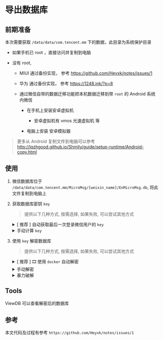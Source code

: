 # 导出数据库
 
## 前期准备 

本次需要获取 `/data/data/com.tencent.mm` 下的数据，此目录为系统保护目录

-   如果手机已 root ，直接访问并复制到电脑

-   没有 root,

    -   MIUI 通过备份实现， 参考 https://github.com/Heyxk/notes/issues/1
    -   华为 通过备份实现， 参考 https://1248.ink/?p=8

    -   通过微信自带的数据迁移功能把本机数据迁移到带 `root` 的 Android 系统内微信

        -   在手机上安装安卓虚拟机

            -   安卓虚拟机有 vmos 光速虚拟机 等

        -   电脑上安装 安卓模拟器


> 更多从 Android 复制文件到电脑可以参考 http://lqzhgood.github.io/Shmily/guide/setup-runtime/Android-copy.html


 
## 使用

1. 微信数据库位于 `/data/data/com.tencent.mm/MicroMsg/[weixin_name]/EnMicroMsg.db`, 将此文件复制到电脑上
2. 获取数据库密钥 `key`
   
    > 提供以下几种方式, 按需选择, 如果失败, 可以尝试其他方式
   
   <details> <summary>[ 推荐 ] 自动获取最后一次登录微信用户的 <code>key</code> </summary>
         
     1. 复制 `/data/data/com.tencent.mm/MicroMsg/` 下的 `systemInfo.cfg` 和 `CompatibleInfo.cfg` 文件
     2. 拷贝到 `autoDecryption` 目录下
     3. 执行 `autoDecryption.exe systemInfo.cfg CompatibleInfo.cfg`
     4. 得到最后一次登录微信用户的 `key`
        
   </details>

   <details> <summary>手动计算 <code>key</code> </summary>
       
      1. 获取 `IMEI` 
  
         <details> 
         
            -   我们也可以在 `/data/data/com.tencent.mm/shared_prefs/DENGTA_META.xml` 中查找名为 `IMEI_DENGTA` 的值。
            -   手机输入 `*#06#` 可得， 如果双卡手机，两个都可以尝试
            -   如果微信迁移过，也可以试试以前旧手机的 `IMEI`, 获取如上一条
            -   当微信无法获取 `IMEI`, 将使用默认值 `1234567890ABCDEF` | [来源](https://github.com/WANZIzZ/WeChatRecord/issues/7#issuecomment-695331151)
              
         </details>


      2. 获取 `uni`
  
         - 我们可以在 `/data/data/com.tencent.mm/shared_prefs/system_config_prefs.xml` 找到 `default_uin`，后面的数字就是我们要找的 `uin` 了。

      3. 通过 `IMEI` 和 `uni`计算出 `key`
         <br/>

         > 微信数据库 EnMicroMsg.db 的密码算法为 `key = MD5(IMEI + uin).substring(0, 7).toLowerCase()`

         打开 `xxxx`, 填入 `IMEI` 和 `uni` 计算出 `key`

3. 使用 `key` 解密数据库

   > 提供以下几种方式, 按需选择, 如果失败, 可以尝试其他方式 
   
   <details> 
     <summary>[ 推荐 ] 🎞️ 使用 <code>docker</code> 自动解密</summary>
  
     文档位于 [\export\db-android\1 decode db\docker\readme.md](https://github.com/lqzhgood/Shmily-Get-Wechat/tree/main/export/db-android/1%20decode%20db/docker)

   </details>
       
   <details> <summary>手动解密</summary>
 
    折腾后已知最简单的平台是 `ubuntu 20`. 尝试过 `CentOs` / `Windows` 下 sqlcipher 的依赖太难搞了
    
    ```
    sudo apt-get update
    sudo apt-get install sqlcipher
    ```
    
    替换以下命令中 `${yourkey}` 为 **2** 中获取的 key
    
    ```
    sqlcipher EnMicroMsg.db 'PRAGMA key = "${yourkey}"; PRAGMA cipher_use_hmac = off; PRAGMA kdf_iter = 4000; ATTACH DATABASE "decrypted_database.db" AS decrypted_database KEY "";SELECT sqlcipher_export("decrypted_database");DETACH DATABASE decrypted_database;'
    ```
   </details>
   
   <details> 
     <summary>暴力破解</summary>

     [https://github.com/chg-hou/EnMicroMsg.db-Password-Cracker](https://github.com/chg-hou/EnMicroMsg.db-Password-Cracker)

   </details>

## Tools

ViewDB 可以查看解密后的数据库


## 参考

本文代码及过程有参考 `https://github.com/Heyxk/notes/issues/1`

